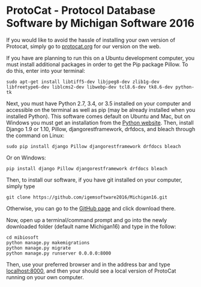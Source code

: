 # ProtoCat - Protocol Database Software by Michigan Software 2016

If you would like to avoid the hassle of installing your own version of Protocat, simply go to [protocat.org](protocat.org) for our version on the web.

If you have are planning to run this on a Ubuntu development computer, you must install additional packages in order to get the Pip package Pillow. To do this, enter into your terminal:
```sudo apt-get install python-dev
sudo apt-get install libtiff5-dev libjpeg8-dev zlib1g-dev libfreetype6-dev liblcms2-dev libwebp-dev tcl8.6-dev tk8.6-dev python-tk
```
Next, you must have Python 2.7, 3.4, or 3.5 installed on your computer and accessible on the terminal as well as pip (may be already installed when you installed Python). This software comes default on Ubuntu and Mac, but on Windows you must get an installation from the [Python website](https://www.python.org/downloads/release/python-350/).
Then, install Django 1.9 or 1.10, Pillow, djangorestframework, drfdocs, and bleach through the command on Linux:

```sudo pip install django Pillow djangorestframework drfdocs bleach```

Or on Windows:

```pip install django Pillow djangorestframework drfdocs bleach```

Then, to install our software, if you have git installed on your computer, simply type

```git clone https://github.com/igemsoftware2016/Michigan16.git```

Otherwise, you can go to the [GitHub page](https://github.com/igemsoftware2016/Michigan16) and click download there.

Now, open up a terminal/command prompt and go into the newly downloaded folder (default name Michigan16) and type in the follow:
```
cd mibiosoft
python manage.py makemigrations
python manage.py migrate
python manage.py runserver 0.0.0.0:8000
```
Then, use your preferred browser and in the address bar and type [localhost:8000](localhost:8000), and then your should see a local version of ProtoCat running on your own computer.